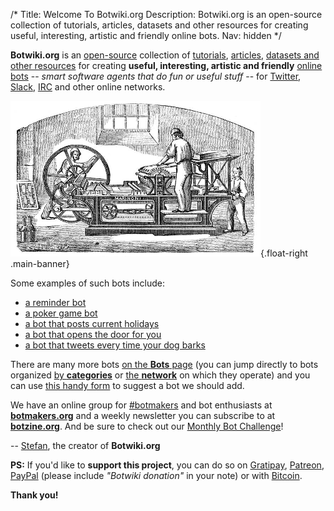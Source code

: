 /*
Title: Welcome To Botwiki.org
Description: Botwiki.org is an open-source collection of tutorials, articles, datasets and other resources for creating useful, interesting, artistic and friendly online bots.
Nav: hidden
*/


**Botwiki.org** is an [open-source](https://github.com/botwiki/botwiki.org) collection of [tutorials](tutorials/), [articles](articles/), [datasets and other resources](resources/) for creating **useful, interesting, artistic and friendly** [online bots](bots/) -- *smart software agents that do fun or useful stuff* -- for [Twitter](https://twitter.com/), [Slack](https://slack.com/), [IRC](https://en.wikipedia.org/wiki/Internet_Relay_Chat) and other online networks.

![Marinoni printing press](/content/images/illustrations/marinoni-printing-press.png){.float-right .main-banner}


Some examples of such bots include:

- [a reminder bot](bots/twitterbots/mnemosynetron)
- [a poker game bot](bots/slackbots/slack-poker-bot)
- [a bot that posts current holidays](bots/twitterbots/holidaybot4000)
- [a bot that opens the door for you](bots/slackbots/doorbell-server)
- [a bot that tweets every time your dog barks](bots/twitterbots/OliverBarkBark)

There are many more bots [on the **Bots** page](bots/) (you can jump directly to bots organized [ by **categories**](/bots/#browse-bots-by-categories) or [the **network**](/bots/#browse-bots-by-network) on which they operate) and you can use [this handy form](https://botwiki.org/submit-your-bot) to suggest a bot we should add.

We have an online group for [#botmakers](https://twitter.com/search?q=%23botmakers) and bot enthusiasts at [**botmakers.org**](https://botmakers.org/) and a weekly newsletter you can subscribe to at [**botzine.org**](http://botzine.org/). And be sure to check out our [Monthly Bot Challenge](/monthly-bot-challenge/)!

-- [Stefan](https://twitter.com/fourtonfish), the creator of **Botwiki.org**

**PS:** If you'd like to **support this project**, you can do so on [Gratipay](https://gratipay.com/botwiki-org/), [Patreon](https://www.patreon.com/fourtonfish), [PayPal](https://www.paypal.me/stefanbohacek) (please include *"Botwiki donation"* in your note) or with [Bitcoin](bitcoin:15ncoocSHNVsvebH8JQnzeLuHTxzBNDoTa?amount=0.02&label=Botwiki).

**Thank you!**
